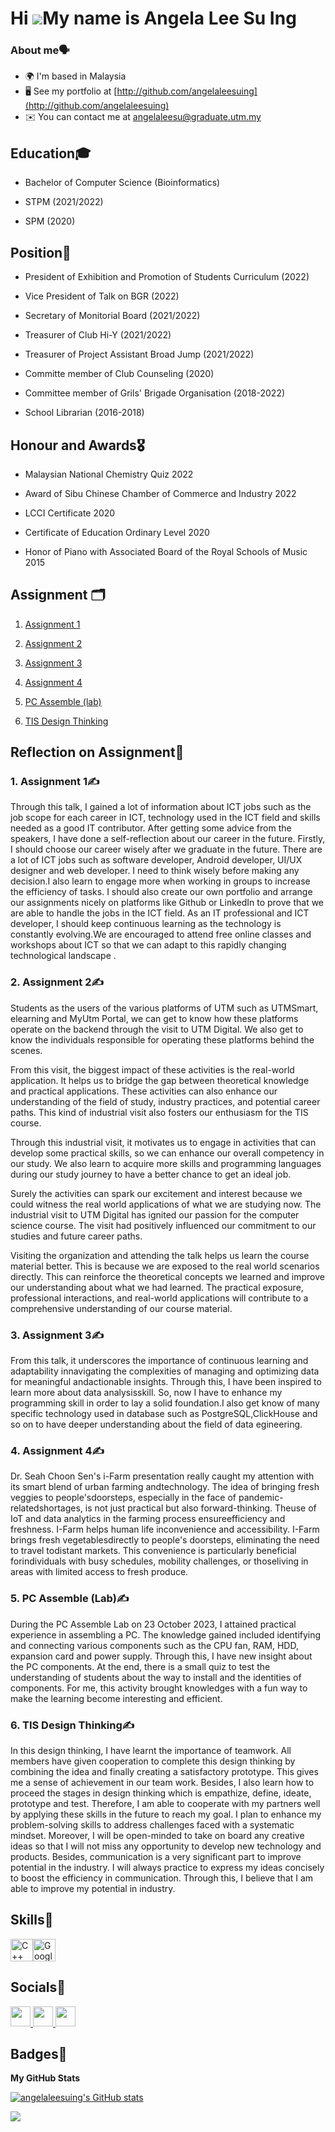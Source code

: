 Hi ![](https://user-images.githubusercontent.com/18350557/176309783-0785949b-9127-417c-8b55-ab5a4333674e.gif)My name is Angela Lee Su Ing
=========================================================================================================================================

### About me🗣️

* 🌍  I'm based in Malaysia
* 🖥️  See my portfolio at [http://github.com/angelaleesuing](http://github.com/angelaleesuing)
* ✉️  You can contact me at [angelaleesu@graduate.utm.my](mailto:angelaleesu@graduate.utm.my)

## Education🎓

* Bachelor of Computer Science (Bioinformatics)
  
* STPM (2021/2022)
  
* SPM (2020)


## Position📶

* President of Exhibition and Promotion of Students Curriculum (2022)

* Vice President of Talk on BGR (2022)

* Secretary of Monitorial Board (2021/2022)

* Treasurer of Club Hi-Y (2021/2022)

* Treasurer of Project Assistant Broad Jump (2021/2022)
  
* Committe member of Club Counseling (2020)

* Committee member of Grils' Brigade Organisation (2018-2022)

* School Librarian (2016-2018)


## Honour and Awards🎖️

* Malaysian National Chemistry Quiz 2022

* Award of Sibu Chinese Chamber of Commerce and Industry 2022

* LCCI Certificate 2020

* Certificate of Education Ordinary Level 2020

* Honor of Piano with Associated Board of the Royal Schools of Music 2015



## Assignment	🗂️

1. [Assignment 1](https://github.com/angelaleesuing/angela/blob/6286506974ab1988454fb05ad15c7b48df801ad2/Assignment%201%20TIS-Industrial%20talk%201.pdf)

2. [Assignment 2](https://github.com/angelaleesuing/angela/blob/6286506974ab1988454fb05ad15c7b48df801ad2/Assignment%202%20TIS-Video%20of%20visting%20UTM%20Digital.pdf)

3. [Assignment 3](https://github.com/angelaleesuing/angela/blob/6286506974ab1988454fb05ad15c7b48df801ad2/Assignment%203%20TIS-Industrial%20talk%202.pdf)

4. [Assignment 4](https://github.com/angelaleesuing/angela/blob/6286506974ab1988454fb05ad15c7b48df801ad2/Assignment%204%20TIS-NEWSLETTER.pdf)

5. [PC Assemble (lab)](https://github.com/angelaleesuing/angela/blob/6286506974ab1988454fb05ad15c7b48df801ad2/PC%20Assemble%20(Lab).pdf)

6. [TIS Design Thinking](https://github.com/angelaleesuing/angela/blob/6286506974ab1988454fb05ad15c7b48df801ad2/TIS%20DESIGN%20THINKING.pdf)


## Reflection on Assignment📝
### 1. Assignment 1✍️
Through this talk, I gained a lot of information about ICT jobs such as the job scope for each career in ICT, technology used in the ICT field and skills needed as a good IT contributor. After getting some advice from the speakers, I have done a self-reflection about our career in the future. Firstly, I should choose our career wisely after we graduate in the future. There are a lot of ICT jobs such as software developer, Android developer, UI/UX designer and web developer. I need to think wisely before making any decision.I also learn to engage more when working in groups to increase the efficiency of tasks. I should also create our own portfolio and arrange our assignments nicely on platforms like Github or LinkedIn to prove that we are able to handle the jobs in the ICT field. As an IT professional and ICT developer, I should keep continuous learning as the technology is constantly evolving.We are encouraged to attend free online classes and workshops about ICT so that we can adapt to this rapidly changing technological landscape .

### 2. Assignment 2✍️

Students as the users of the various platforms of UTM such as UTMSmart, elearning and MyUtm Portal, we can get to know how these platforms operate on the backend through the visit to UTM Digital. We also get to know the individuals responsible for operating these platforms behind the scenes.


From this visit, the biggest impact of these activities is the real-world application. It helps us to bridge the gap between theoretical knowledge and practical applications. These activities can also enhance our understanding of the field of study, industry practices, and potential career paths. This kind of industrial visit also fosters our enthusiasm for the TIS course.  


Through this industrial visit, it motivates us to engage in activities that can develop some practical skills, so we can enhance our overall competency in our study. We also learn to acquire more skills and programming languages during our  study journey to have a better chance to get an ideal job.


Surely the activities can spark our excitement and interest because we could witness the real world applications of what we are studying now. The industrial visit to UTM Digital has ignited our passion for the computer science course. The visit had positively influenced our commitment to our studies and future career paths.


Visiting the organization and attending the talk helps us learn the course material better. This is because we are exposed to the real world scenarios directly. This can reinforce the theoretical concepts we learned and improve our understanding about what we had learned. The practical exposure, professional interactions, and real-world applications will contribute to a comprehensive understanding of our course material.

### 3. Assignment 3✍️

From this talk, it underscores the importance of continuous learning and adaptability innavigating the complexities of managing and optimizing data for meaningful andactionable insights.
Through this, I have been inspired to learn more about data analysisskill. So, now I have to enhance my programming skill in order to lay a solid foundation.I also get know of many specific technology used in database such as PostgreSQL,ClickHouse and so on to have deeper understanding about the field of data egineering.


### 4. Assignment 4✍️

Dr. Seah Choon Sen's i-Farm presentation really caught my attention with its smart blend of urban farming andtechnology. The idea of bringing fresh veggies to people'sdoorsteps, especially in the face of pandemic-relatedshortages, is not just practical but also forward-thinking. Theuse of IoT and data analytics in the farming process ensureefficiency and freshness. I-Farm helps human life inconvenience and accessibility. I-Farm brings fresh vegetablesdirectly to people's doorsteps, eliminating the need to travel todistant markets. This convenience is particularly beneficial forindividuals with busy schedules, mobility challenges, or thoseliving in areas with limited access to fresh produce.

### 5. PC Assemble (Lab)✍️

During the PC Assemble Lab on 23 October 2023, I attained practical experience in assembling a PC. The knowledge gained included identifying and connecting various components such as the CPU fan, RAM, HDD, expansion card and power supply. Through this, I have new insight about the PC components. At the end, there is a small quiz to test the understanding of students about the way to install and the identities of components. For me, this activity brought knowledges with a fun way to make the learning become interesting and efficient.

### 6. TIS Design Thinking✍️

In this design thinking, I have learnt the importance of teamwork. All members have given cooperation to complete this design thinking by combining the idea and finally creating a satisfactory prototype. This gives me a sense of achievement in our team work. Besides, I also learn how to proceed the stages in design thinking which is empathize, define, ideate, prototype and test. Therefore, I am able to cooperate with my partners well by applying these skills in the future to reach my goal. I plan to enhance my problem-solving skills to address challenges faced with a systematic mindset. Moreover, I will be open-minded to take on board any creative ideas so that I will not miss any opportunity to develop new technology and products. Besides, communication is a very significant part to improve potential in the industry. I will always practice to express my ideas concisely to boost the efficiency in communication. Through this, I believe that I am able to improve my potential in industry.


## Skills📍


<p align="left">
<a href="https://docs.microsoft.com/en-us/cpp/?view=msvc-170" target="_blank" rel="noreferrer"><img src="https://raw.githubusercontent.com/danielcranney/readme-generator/main/public/icons/skills/cplusplus-colored.svg" width="36" height="36" alt="C++" /></a><a href="https://cloud.google.com/" target="_blank" rel="noreferrer"><img src="https://raw.githubusercontent.com/danielcranney/readme-generator/main/public/icons/skills/googlecloud-colored.svg" width="36" height="36" alt="Google Cloud" /></a>
</p>


## Socials🥂

<p align="left"> <a href="https://www.github.com/angelaleesuing" target="_blank" rel="noreferrer"> <picture> <source media="(prefers-color-scheme: dark)" srcset="https://raw.githubusercontent.com/danielcranney/readme-generator/main/public/icons/socials/github-dark.svg" /> <source media="(prefers-color-scheme: light)" srcset="https://raw.githubusercontent.com/danielcranney/readme-generator/main/public/icons/socials/github.svg" /> <img src="https://raw.githubusercontent.com/danielcranney/readme-generator/main/public/icons/socials/github.svg" width="32" height="32" /> </picture> </a> <a href="http://www.instagram.com/angelalee_0222" target="_blank" rel="noreferrer"> <picture> <source media="(prefers-color-scheme: dark)" srcset="undefined" /> <source media="(prefers-color-scheme: light)" srcset="https://raw.githubusercontent.com/danielcranney/readme-generator/main/public/icons/socials/instagram.svg" /> <img src="https://raw.githubusercontent.com/danielcranney/readme-generator/main/public/icons/socials/instagram.svg" width="32" height="32" /> </picture> </a> <a href="https://www.youtube.com/@angelaleesu" target="_blank" rel="noreferrer"> <picture> <source media="(prefers-color-scheme: dark)" srcset="undefined" /> <source media="(prefers-color-scheme: light)" srcset="https://raw.githubusercontent.com/danielcranney/readme-generator/main/public/icons/socials/youtube.svg" /> <img src="https://raw.githubusercontent.com/danielcranney/readme-generator/main/public/icons/socials/youtube.svg" width="32" height="32" /> </picture> </a></p>

## Badges👣

<b>My GitHub Stats</b>

<a href="http://www.github.com/angelaleesuing"><img src="https://github-readme-stats.vercel.app/api?username=angelaleesuing&show_icons=true&hide=&count_private=true&title_color=0891b2&text_color=000000&icon_color=ec4899&bg_color=ffffff&hide_border=true&show_icons=true" alt="angelaleesuing's GitHub stats" /></a>

<a href="http://www.github.com/angelaleesuing"><img src="https://github-readme-streak-stats.herokuapp.com/?user=angelaleesuing&stroke=000000&background=ffffff&ring=0891b2&fire=0891b2&currStreakNum=000000&currStreakLabel=0891b2&sideNums=000000&sideLabels=000000&dates=000000&hide_border=true" /></a>
